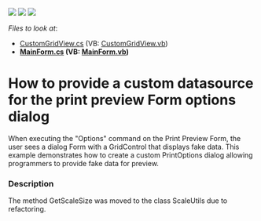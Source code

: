 <!-- default badges list -->
![](https://img.shields.io/endpoint?url=https://codecentral.devexpress.com/api/v1/VersionRange/128630847/12.2.4%2B)
[![](https://img.shields.io/badge/Open_in_DevExpress_Support_Center-FF7200?style=flat-square&logo=DevExpress&logoColor=white)](https://supportcenter.devexpress.com/ticket/details/E3589)
[![](https://img.shields.io/badge/📖_How_to_use_DevExpress_Examples-e9f6fc?style=flat-square)](https://docs.devexpress.com/GeneralInformation/403183)
<!-- default badges end -->
<!-- default file list -->
*Files to look at*:

* [CustomGridView.cs](./CS/CustomPrintPreview/Grid/CustomGridView.cs) (VB: [CustomGridView.vb](./VB/CustomPrintPreview/Grid/CustomGridView.vb))
* **[MainForm.cs](./CS/CustomPrintPreview/MainForm.cs) (VB: [MainForm.vb](./VB/CustomPrintPreview/MainForm.vb))**
<!-- default file list end -->
# How to provide a custom datasource for the print preview Form options dialog


<p>When executing the "Options" command on the Print Preview Form, the user sees a dialog Form with a GridControl that displays fake data. This example demonstrates how to create a custom PrintOptions dialog allowing programmers to provide fake data for preview.</p>


<h3>Description</h3>

<p>The method GetScaleSize was moved to the class ScaleUtils due to refactoring.</p>

<br/>


